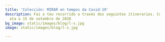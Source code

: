 ```yaml
---
title: 'Colección: MIRAR en tempos da Covid-19'
description: Fai o teu recorrido a través dos seguintes itinerarios. Colección dispoñíble
  ata o 15 de setembro de 2020
bg_image: static/images/blog/l-s.jpg
image: static/images/blog/l-s.jpg

---
```

